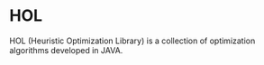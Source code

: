 # HOL

HOL (Heuristic Optimization Library) is a collection of optimization algorithms developed in JAVA.
